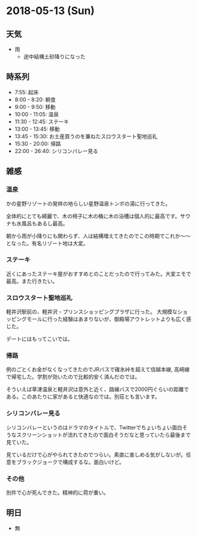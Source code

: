 # 2018-05-13 (Sun)

## 天気

- 雨
  - 途中結構土砂降りになった

## 時系列

- 7:55: 起床
- 8:00 - 8:20: 朝食
- 9:00 - 9:50: 移動
- 10:00 - 11:05: 温泉
- 11:30 - 12:45: ステーキ
- 13:00 - 13:45: 移動
- 13:45 - 15:30: お土産買うのを兼ねたスロウスタート聖地巡礼
- 15:30 - 20:00: 帰路
- 22:00 - 26:40: シリコンバレー見る

## 雑感

### 温泉

かの星野リゾートの発祥の地らしい星野温泉トンボの湯に行ってきた。

全体的にとても綺麗で、木の椅子に木の桶に木の浴槽は個人的に最高です。サウナも水風呂もあるし最高。

朝から雨が小降りにも関わらず、人は結構増えてきたのでこの時期でこれか〜〜となった。有名リゾート地は大変。

### ステーキ

近くにあったステーキ屋がおすすめとのことだったので行ってみた。大変エモで最高。また行きたい。

### スロウスタート聖地巡礼

軽井沢駅前の、軽井沢・プリンスショッピングプラザに行った。
大規模なショッピングモールに行った経験はあまりないが、御殿場アウトレットよりも広く感じた。

デートにはもってこいでは。

### 帰路

例のごとくお金がなくなってきたのでJRバスで碓氷峠を超えて信越本線, 高崎線で帰宅した。学割が効いたので比較的安く済んだのでは。

そういえば草津温泉と軽井沢は意外と近く、路線バスで2000円ぐらいの距離である。このあたりに家があると快適なのでは。別荘とも言います。

### シリコンバレー見る

シリコンバレーというのはドラマのタイトルで、Twitterでちょいちょい面白そうなスクリーンショットが流れてきたので面白そうだなと思っていたら最後まで見ていた。

見ているだけで心がやられてきたのでつらい。素直に楽しめる気がしないが。任意をブラックジョークで構成するな。面白いけど。

### その他

別件で心が死んできた。精神的に荷が重い。

## 明日

- 無
